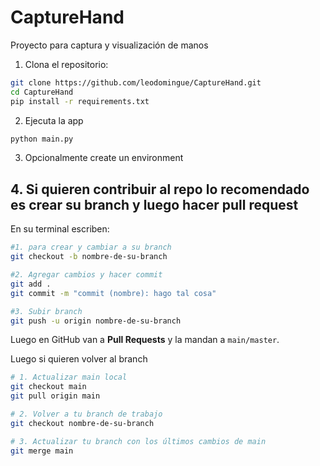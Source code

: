 # CaptureHand

Proyecto para captura y visualización de manos

1. Clona el repositorio:
```bash
git clone https://github.com/leodomingue/CaptureHand.git
cd CaptureHand
pip install -r requirements.txt
```

2. Ejecuta la app
```bash
python main.py
```

3. Opcionalmente create un environment


## 4. Si quieren contribuir al repo lo recomendado es crear su branch y luego hacer pull request

En su terminal escriben:
```bash
#1. para crear y cambiar a su branch
git checkout -b nombre-de-su-branch 

#2. Agregar cambios y hacer commit
git add .
git commit -m "commit (nombre): hago tal cosa"

#3. Subir branch 
git push -u origin nombre-de-su-branch
```

Luego en GitHub van a **Pull Requests** y la mandan a `main/master`.

Luego si quieren volver al branch
```bash
# 1. Actualizar main local
git checkout main
git pull origin main

# 2. Volver a tu branch de trabajo
git checkout nombre-de-su-branch

# 3. Actualizar tu branch con los últimos cambios de main
git merge main
```